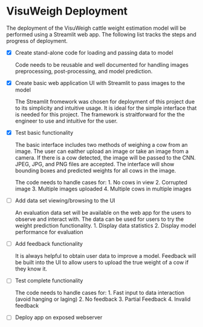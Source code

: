 # VisuWeigh Deployment

The deployment of the VisuWeigh cattle weight estimation model will be performed using a Streamlit web app. The following list tracks the steps and progress of deployment. 

- [x] Create stand-alone code for loading and passing data to model
	
	Code needs to be reusable and well documented for handling images preprocessing, post-processing, and model prediction.


- [x] Create basic web application UI with Streamlit to pass images to the model

	The Streamlit fromework was chosen for deployment of this project due to its simplicity and intuitive usage. It is ideal for the simple interface that 	is needed for this project. The framework is straitforward for the the engineer to use and intuitive for the user. 

- [x] Test basic functionality

	The basic interface includes two methods of weighing a cow from an image. The user can eaither upload an image or take an image from a camera. 
	If there is a cow detected, the image will be passed to the CNN. JPEG, JPG, and PNG files are accepted. The interface will show bounding boxes and 	predicted weights for all cows in the image. 

	The code needs to handle cases for:
		1. No cows in view
		2. Corrupted image
		3. Multiple images uploaded
		4. Multiple cows in multiple images

- [ ] Add data set viewing/browsing to the UI
	
	An evaluation data set will be available on the web app for the users to observe and interact with. The data can be used for users to try the weight 	prediction functionality. 
		1. Display data statistics
		2. Display model performance for evaluation

- [ ] Add feedback functionality

	It is always helpful to obtain user data to improve a model. Feedback will be built into the UI to allow users to upload the true weight of a cow if 		they know it. 

- [ ] Test complete functionality

	The code needs to handle cases for:
		1. Fast input to data interaction (avoid hanging or laging)
		2. No feedback
		3. Partial Feedback
		4. Invalid feedback
		
- [ ] Deploy app on exposed webserver
 

